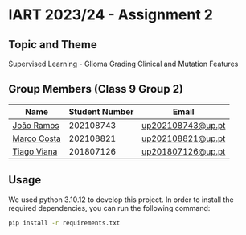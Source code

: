 # IART 2023/24 - Assignment 2 

## Topic and Theme

Supervised Learning - Glioma Grading Clinical and Mutation Features

## Group Members (Class 9 Group 2)

| Name | Student Number | Email |
| --- | --- | --- |
| [João Ramos](https://github.com/jfoliveiraramos) | 202108743 | up202108743@up.pt |
| [Marco Costa](https://github.com/SpardaMarco) | 202108821 | up202108821@up.pt |
| [Tiago Viana](https://github.com/tiagofcviana) | 201807126 | up201807126@up.pt |

## Usage

We used python 3.10.12 to develop this project.
In order to install the required dependencies, you can run the following command:

```bash
pip install -r requirements.txt
```
